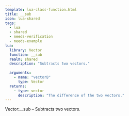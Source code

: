 ```yaml
---
template: lua-class-function.html
title: __sub
icon: lua-shared
tags:
  - lua
  - shared
  - needs-verification
  - needs-example
lua:
  library: Vector
  function: __sub
  realm: shared
  description: "Subtracts two vectors."
  
  arguments:
    - name: "vectorB"
      type: Vector
  returns:
    - type: vector
      description: "The difference of the two vectors."
---
```


<div class="lua__search__keywords">
Vector:__sub &#x2013; Subtracts two vectors.
</div>
